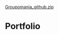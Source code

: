 [Groupomania_github.zip](https://github.com/agnes2412/Portfolio/files/6945102/Groupomania_github.zip)

# Portfolio
